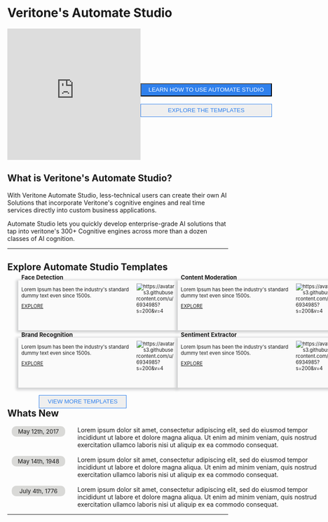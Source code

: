 <!--TODO: Replace all references to "VDA", "Developer Application", and "Developer App" with "Veritone Developer"-->

# Veritone's Automate Studio

<style>
    div.featureBox {
        -webkit-box-shadow: -2px 2px 6px 3px rgba(207,208,209,1);
        -moz-box-shadow: -2px 2px 6px 3px rgba(207,208,209,1);
        box-shadow: -2px 2px 6px 3px rgba(207,208,209,1);
        width: 350px;
        height: 100px;
        padding: 7px;
        font-size: 80%;
        display: flex;
        background: #FAFAFA;
    }

    div.featureColumn {
        position:relative;
        left:25px;
        width: 380px;
    }
    
    div.featureText {
        width: 75%;
        position: relative; 
        top: -40px
    }

    div.featureImage {
        width: 25%
    }

    div.do-more-aiware-featureColumn {
        width: 380px;
        position:relative;
        left:25px
    }
    
    div.do-more-aiwareFeatureText {
        width: 75%;
        position: relative; 
        top: -40px
    }

    a.link {
        bottom: -10px;
        position: relative;
    }

    div.newsSectionColumn{
        width: 760px;
        position:relative;
        left:10px;
        display: flex
    }
    
    div.newsDateColumn {
        width: 150px
    }

    div.newsColumn {
        width: 550px
    }

    div.buttonColumn {
        width: 760px;
        display: flex;
        margin: 0;
        position: absolute;
        left: 350px;
    }

    .view-more-templates {
        display: block;
        color: #2F80ED;
        border: 1px solid #2F80ED;
        width: 200px;
        height: 30px;
        left: -50px;
        position: relative;
    }

    .learn-automate-studio-btn {
        display: block;
        background-color: #2F80ED;
        color: #FFF;
        width: 300px;
        height: 30px;
    }

    .explore-templates-btn {
        display: block;
        color: #2F80ED;
        border: 1px solid #2F80ED;
        width: 300px;
        height: 30px;
    }

    .date-text {
        background-color: #d9d9d7;
        width: 110px;
        border-radius: 10px;
        font-size: 95%;
        padding: 4px 6px;  
        text-align: center
    }

</style>

<div style="display:flex;">
<div style="width: 650px; height: 300px" display:inline><iframe src="https://player.vimeo.com/video/378596549?color=ff9933&title=0&byline=0&portrait=0" style="border:0;top:0;left:0;width:100%;height:100%;" allow="autoplay; fullscreen" allowfullscreen></iframe></div><script src="https://player.vimeo.com/api/player.js"></script>

<div style="float:right; width: 200px; padding-top: 125px">
    <button type="button" class="learn-automate-studio-btn" onclick="alert('I <3 AUTOMATE!')">LEARN HOW TO USE AUTOMATE STUDIO</button>
    <br>
    <button type="button" class="explore-templates-btn" onclick="alert('I <3 TEMPLATES!')">EXPLORE THE TEMPLATES</button>
</div>

</div>

## What is Veritone's Automate Studio?
With Veritone Automate Studio, less-technical users can create their own AI Solutions that incorporate Veritone's cognitive engines and real time services directly into custom business applications.

Automate Studio lets you quickly develop enterprise-grade AI solutions that tap into veritone's 300+ Cognitive engines across more than a dozen classes of AI cognition.


<hr>

## Explore Automate Studio Templates



<div style="display: flex">
    <div class="featureColumn">
        <div class="featureBox"> 
            <div class="featureText">
                <h3>Face Detection</h3>
                <div>Lorem Ipsum has been the industry's standard dummy text even since 1500s.</div>
                <a class="link" href="/"> EXPLORE</a>
            </div>
            <div class= "featureImage">
                <img src="https://avatars3.githubusercontent.com/u/6934985?s=200&v=4" alt="https://avatars3.githubusercontent.com/u/6934985?s=200&v=4">
            </div>
        </div>
        </br>
        <div class="featureBox"> 
            <div class="featureText">
                <h3>Brand Recognition</h3>
                <div>Lorem Ipsum has been the industry's standard dummy text even since 1500s.</div>
                <a class="link" href="/"> EXPLORE</a>
            </div>
            <div class= "featureImage">
                <img src="https://avatars3.githubusercontent.com/u/6934985?s=200&v=4" alt="https://avatars3.githubusercontent.com/u/6934985?s=200&v=4">
            </div>
        </div>
    </div>
    <div class="featureColumn">
        <div class="featureBox"> 
            <div class= "featureText">
                <h3>Content Moderation</h3>
                <div>Lorem Ipsum has been the industry's standard dummy text even since 1500s.</div>
                <a class="link" href="/"> EXPLORE</a>
            </div>
            <div class= "featureImage">
                <img src="https://avatars3.githubusercontent.com/u/6934985?s=200&v=4" alt="https://avatars3.githubusercontent.com/u/6934985?s=200&v=4">
            </div>
        </div>
        </br>
        <div class="featureBox">  
            <div class= "featureText">
                <h3>Sentiment Extractor</h3>
                <div>Lorem Ipsum has been the industry's standard dummy text even since 1500s.</div>
                <a class="link" href="/"> EXPLORE</a>
            </div>
            <div class= "featureImage">
                <img src="https://avatars3.githubusercontent.com/u/6934985?s=200&v=4" alt="https://avatars3.githubusercontent.com/u/6934985?s=200&v=4">
            </div>
        </div>
    </div>
</div>
<br>
<div class="buttonColumn">
    <button type="button" class="view-more-templates" onclick="alert('Here are some templates!')">VIEW MORE TEMPLATES</button>
</div>

## Whats New

<div class= "newsSectionColumn">
    <div class="newsDateColumn">
        <div class="date-text">
            May 12th, 2017
        </div>
    </div>
    <div class="newsColumn">
        Lorem ipsum dolor sit amet, consectetur adipiscing elit, sed do eiusmod tempor incididunt ut labore et dolore magna aliqua. Ut enim ad minim veniam, quis nostrud exercitation ullamco laboris nisi ut aliquip ex ea commodo consequat.
    </div>
</div>
<br>
<div class= "newsSectionColumn">
    <div class="newsDateColumn">
        <div class="date-text">
            May 14th, 1948
        </div>
    </div>
    <div class="newsColumn">
        Lorem ipsum dolor sit amet, consectetur adipiscing elit, sed do eiusmod tempor incididunt ut labore et dolore magna aliqua. Ut enim ad minim veniam, quis nostrud exercitation ullamco laboris nisi ut aliquip ex ea commodo consequat.
    </div>
</div>
<br>
<div class= "newsSectionColumn">
    <div class="newsDateColumn">
        <div class="date-text">
            July 4th, 1776
        </div>
    </div>
    <div class="newsColumn">
        Lorem ipsum dolor sit amet, consectetur adipiscing elit, sed do eiusmod tempor incididunt ut labore et dolore magna aliqua. Ut enim ad minim veniam, quis nostrud exercitation ullamco laboris nisi ut aliquip ex ea commodo consequat.
    </div>
</div>
<hr>


